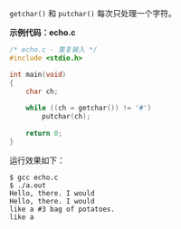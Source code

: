 `getchar()` 和 `putchar()` 每次只处理一个字符。

**示例代码：echo.c**

```c
/* echo.c - 重复输入 */
#include <stdio.h>

int main(void)
{
	char ch;
	
	while ((ch = getchar()) != '#')
		putchar(ch);
	
	return 0;
}
```

运行效果如下：

```shell
$ gcc echo.c
$ ./a.out 
Hello, there. I would
Hello, there. I would
like a #3 bag of potatoes.
like a 
```

